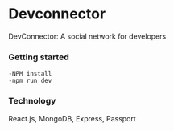 # Devconnector

DevConnector: A social network for developers

### Getting started

    -NPM install
    -npm run dev

### Technology 

React.js, MongoDB, Express, Passport

